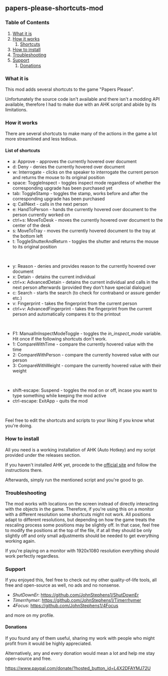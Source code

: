 ## papers-please-shortcuts-mod

### Table of Contents
1. [What it is](#what-it-is)
2. [How it works](#how-it-works)
   1. [Shortcuts](#shortcuts)
3. [How to install](#how-to-install)
4. [Troubleshooting](#troubleshooting)
5. [Support](#support)
   1. [Donations](#donations)

### What it is

This mod adds several shortcuts to the game "Papers Please".

Unfortunately the source code isn't available and there isn't a modding API available, therefore I had to make due with an AHK script and abide by its limitations.

### How it works

There are several shortcuts to make many of the actions in the game a lot more streamlined and less tedious.

#### List of shortcuts

- a: Approve - approves the currently hovered over document
- d: Deny - denies the currently hovered over document
- w: Interrogate - clicks on the speaker to interrogate the current person and returns the mouse to its original position
- space: ToggleInspect - toggles inspect mode regardless of whether the corresponding upgrade has been purchased yet
- tab: ToggleStamp - toggles the stamp, works before and after the corresponding upgrade has been purchased
- q: CallNext - calls in the next person
- e: HandToPerson - hands the currently hovered over document to the person currently worked on
- ctrl+s: MoveToDesk - moves the currently hovered over document to the center of the desk
- s: MoveToTray - moves the currently hovered document to the tray at the bottom left
- t: ToggleShutterAndReturn - toggles the shutter and returns the mouse to its original position

<br>

- y: Reason - denies and provides reason to the currently hovered over document
- x: Detain - detains the current individual
- ctrl+x: AdvancedDetain - detains the current individual and calls in the next person afterwards (provided they don't have special dialogue)
- c: Search - starts the search (to check for contraband or assure gender etc.)
- v: Fingerprint - takes the fingerprint from the current person
- ctrl+v: AdvancedFingerprint - takes the fingerprint from the current person and automatically compares it to the printout

<br>

- F1: ManualInInspectModeToggle - toggles the *in_inspect_mode* variable. Hit once if the following shortcuts don't work.
- 1: CompareWithTime - compare the currently hovered value with the time
- 2: CompareWithPerson - compare the currently hovered value with our person
- 3: CompareWithWeight - compare the currently hovered value with their weight

<br>

- shift-escape: Suspend - toggles the mod on or off, incase you want to type something while keeping the mod active
- ctrl-escape: ExitApp - quits the mod

<br>

Feel free to edit the shortcuts and scripts to your liking if you know what you're doing.

### How to install

All you need is a working installation of AHK (Auto Hotkey) and my script provided under the releases section.

If you haven't installed AHK yet, procede to the [official site](https://www.autohotkey.com/) and follow the instructions there.

Afterwards, simply run the mentioned script and you're good to go.

### Troubleshooting

The mod works with locations on the screen instead of directly interacting with the objects in the game. Therefore, if you're using this on a monitor with a different resolution some shortcuts might not work.
All positions adapt to different resolutions, but depending on how the game treats the rescaling process some positions may be slightly off. In that case, feel free to modify the positions at the top of the file, if at all they should be only slightly off and only small adjustments should be needed to get everything working again.

If you're playing on a monitor with 1920x1080 resolution everything should work perfectly regardless.

### Support

If you enjoyed this, feel free to check out my other quality-of-life tools, all free and open-source as well, no ads and no nonsense.

- _ShutDownEr_: https://github.com/JohnStephens1/ShutDownEr
- _Timerrhymer_: https://github.com/JohnStephens1/Timerrhymer
- _4Focus_: https://github.com/JohnStephens1/4Focus

and more on my profile.

#### Donations

If you found any of them useful, sharing my work with people who might profit from it would be highly appreciated.

Alternatively, any and every donation would mean a lot and help me stay open-source and free.

https://www.paypal.com/donate/?hosted_button_id=L4X2DFAYMJ72U